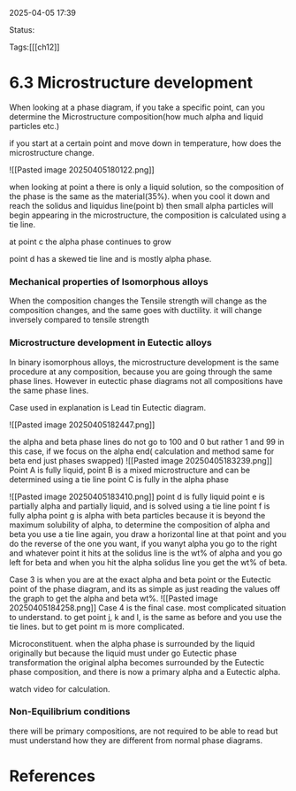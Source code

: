 2025-04-05 17:39

Status:

Tags:[[[ch12]]

# 6.3 Microstructure development

When looking at a phase diagram, if you take a specific point, can you determine the Microstructure composition(how much alpha and liquid particles etc.)

if you start at a certain point and move down in temperature, how does the microstructure change.

![[Pasted image 20250405180122.png]]

when looking at point a there is only a liquid solution, so the composition of the phase is the same as the material(35%).
when you cool it down and reach the solidus and liquidus line(point b) then small alpha particles will begin appearing in the microstructure, the composition is calculated using a tie line.

at point c the alpha phase continues to grow

point d has a skewed tie line and is mostly alpha phase.

### Mechanical properties of Isomorphous alloys

When the composition changes the Tensile strength will change as the composition changes, and the same goes with ductility. it will change inversely compared to tensile strength

### Microstructure development in Eutectic alloys
In binary isomorphous alloys, the microstructure development is the same procedure at any composition, because you are going through the same phase lines. However in eutectic phase diagrams not all compositions have the same phase lines.

Case used in explanation is Lead tin Eutectic diagram.

![[Pasted image 20250405182447.png]]

the alpha and beta phase lines do not go to 100 and 0 but rather 1 and 99 in this case, if we focus on the alpha end( calculation and method same for beta end just phases swapped)
![[Pasted image 20250405183239.png]]
Point A is fully liquid,
point B is a mixed microstructure and can be determined using a tie line
point C is fully in the alpha phase

![[Pasted image 20250405183410.png]]
point d is fully liquid
point e is partially alpha and partially liquid, and is solved using a tie line
point f is fully alpha 
point g is alpha with beta particles because it is beyond the maximum solubility of alpha, to determine the composition of alpha and beta you use a tie line again, you draw a horizontal line at that point and you do the reverse of the one you want, if you wanyt alpha you go to the right and whatever point it hits at the solidus line is the wt% of alpha and you go left for beta and when you hit the alpha solidus line you get the wt% of beta.

Case 3 is when you are at the exact alpha and beta point or the Eutectic point of the phase diagram, and its as simple as just reading the values off the graph to get the alpha and beta wt%.
![[Pasted image 20250405184258.png]]
Case 4 is the final case.
most complicated situation to understand.
to get point j, k and l, is the same as before and you use the tie lines.
but to get point m is more complicated.

Microconstituent. when the alpha phase is surrounded by the liquid originally but because the liquid must under go Eutectic phase transformation the original alpha becomes surrounded by the Eutectic phase composition, and there is now a primary alpha and a Eutectic alpha.

watch video for calculation.



### Non-Equilibrium conditions
there will be primary compositions, are not required to be able to read but must understand how they are different from normal phase diagrams.


# References
